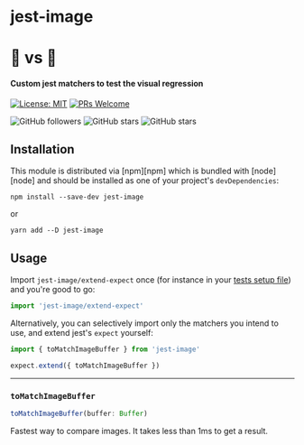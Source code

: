 # jest-image
# 🌇 vs 🌆

#### Custom jest matchers to test the visual regression


[![License: MIT](https://img.shields.io/badge/License-MIT-yellow.svg)](https://opensource.org/licenses/MIT)
[![PRs Welcome](https://img.shields.io/badge/PRs-welcome-brightgreen.svg?style=flat-square)](http://makeapullrequest.com)

![GitHub followers](https://img.shields.io/github/followers/zaqqaz.svg?style=social)
![GitHub stars](https://img.shields.io/github/watchers/zaqqaz/jest-image.svg?style=social)
![GitHub stars](https://img.shields.io/github/stars/zaqqaz/jest-image.svg?style=social)


## Installation

This module is distributed via [npm][npm] which is bundled with [node][node] and
should be installed as one of your project's `devDependencies`:

```
npm install --save-dev jest-image
```

or

```
yarn add --D jest-image
```

## Usage

Import `jest-image/extend-expect` once (for instance in your [tests setup file][])
and you're good to go:

[tests setup file]: https://facebook.github.io/jest/docs/en/configuration.html#setuptestframeworkscriptfile-string

```javascript
import 'jest-image/extend-expect'
```

Alternatively, you can selectively import only the matchers you intend to use,
and extend jest's `expect` yourself:

```javascript
import { toMatchImageBuffer } from 'jest-image'

expect.extend({ toMatchImageBuffer })
```

<hr />

### `toMatchImageBuffer`

```typescript
toMatchImageBuffer(buffer: Buffer)
```

Fastest way to compare images.
It takes less than 1ms to get a result.

